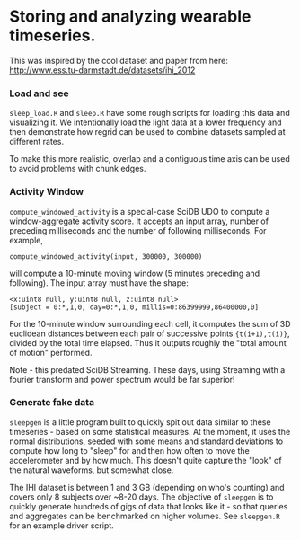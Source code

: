 # Storing and analyzing wearable timeseries.
This was inspired by the cool dataset and paper from here: http://www.ess.tu-darmstadt.de/datasets/ihi_2012

### Load and see
`sleep_load.R` and `sleep.R` have some rough scripts for loading this data and visualizing it. We intentionally load the light data at a lower frequency and then demonstrate how regrid can be used to combine datasets sampled at different rates. 

To make this more realistic, overlap and a contiguous time axis can be used to avoid problems with chunk edges.

### Activity Window
`compute_windowed_activity` is a special-case SciDB UDO to compute a window-aggregate activity score. It accepts an input array, number of preceding milliseconds and the number of following milliseconds. For example,
```
compute_windowed_activity(input, 300000, 300000)
```
will compute a 10-minute moving window (5 minutes preceding and following). The input array must have the shape:
```
<x:uint8 null, y:uint8 null, z:uint8 null>
[subject = 0:*,1,0, day=0:*,1,0, millis=0:86399999,86400000,0]
```
For the 10-minute window surrounding each cell, it computes the sum of 3D euclidean distances between each pair of successive points `{t(i+1),t(i)}`, divided by the total time elapsed. Thus it outputs roughly the "total amount of motion" performed. 

Note - this predated SciDB Streaming. These days, using Streaming with a fourier transform and power spectrum would be far superior!

### Generate fake data

`sleepgen` is a little program built to quickly spit out data similar to these timeseries - based on some statistical measures. At the moment, it uses the normal distributions, seeded with some means and standard deviations to compute how long to "sleep" for and then how often to move the accelerometer and by how much. This doesn't quite capture the "look" of the natural waveforms, but somewhat close.

The IHI dataset is between 1 and 3 GB (depending on who's counting) and covers only 8 subjects over ~8-20 days. The objective of `sleepgen` is to quickly generate hundreds of gigs of data that looks like it - so that queries and aggregates can be benchmarked on higher volumes. See `sleepgen.R` for an example driver script.
